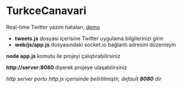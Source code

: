 TurkceCanavari
==============

Real-time Twitter yazım hataları, [demo](http://twikan.com/turkce)



- <b>tweets.js</b> dosyası içerisine Twitter uygulama bilgilerinizi girin
- <b>web/js/app.js</b> dosyasındaki socket.io bağlantı adresini düzenleyin







<b>node app.js </b> komutu ile projeyi çalıştırabilirsiniz


<b>http://server:8080  </b> diyerek projeye ulaşabilirsiniz


<i>http server portu http.js içerisinde belirtilmiştir, default <b>8080</b> dir</i>
